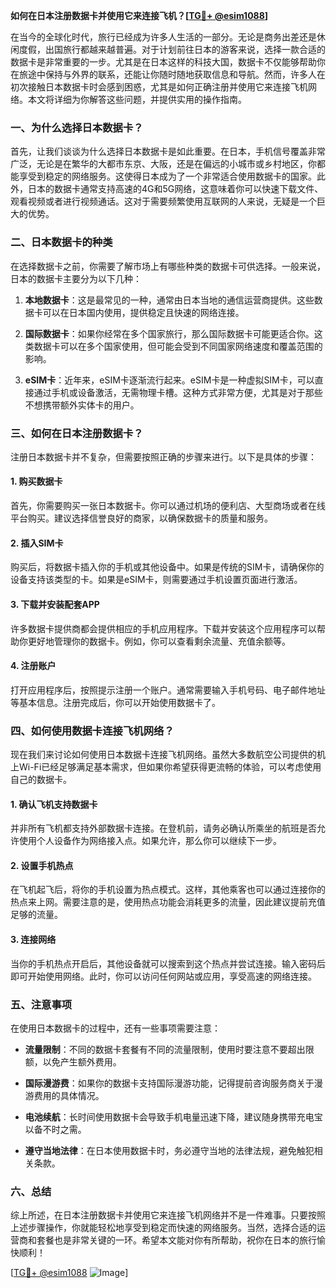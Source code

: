 **如何在日本注册数据卡并使用它来连接飞机？[[TG💪+ @esim1088](https://t.me/s/esim1088)]**

在当今的全球化时代，旅行已经成为许多人生活的一部分。无论是商务出差还是休闲度假，出国旅行都越来越普遍。对于计划前往日本的游客来说，选择一款合适的数据卡是非常重要的一步。尤其是在日本这样的科技大国，数据卡不仅能够帮助你在旅途中保持与外界的联系，还能让你随时随地获取信息和导航。然而，许多人在初次接触日本数据卡时会感到困惑，尤其是如何正确注册并使用它来连接飞机网络。本文将详细为你解答这些问题，并提供实用的操作指南。

### 一、为什么选择日本数据卡？

首先，让我们谈谈为什么选择日本数据卡是如此重要。在日本，手机信号覆盖非常广泛，无论是在繁华的大都市东京、大阪，还是在偏远的小城市或乡村地区，你都能享受到稳定的网络服务。这使得日本成为了一个非常适合使用数据卡的国家。此外，日本的数据卡通常支持高速的4G和5G网络，这意味着你可以快速下载文件、观看视频或者进行视频通话。这对于需要频繁使用互联网的人来说，无疑是一个巨大的优势。

### 二、日本数据卡的种类

在选择数据卡之前，你需要了解市场上有哪些种类的数据卡可供选择。一般来说，日本的数据卡主要分为以下几种：

1. **本地数据卡**：这是最常见的一种，通常由日本当地的通信运营商提供。这些数据卡可以在日本国内使用，提供稳定且快速的网络连接。
   
2. **国际数据卡**：如果你经常在多个国家旅行，那么国际数据卡可能更适合你。这类数据卡可以在多个国家使用，但可能会受到不同国家网络速度和覆盖范围的影响。

3. **eSIM卡**：近年来，eSIM卡逐渐流行起来。eSIM卡是一种虚拟SIM卡，可以直接通过手机或设备激活，无需物理卡槽。这种方式非常方便，尤其是对于那些不想携带额外实体卡的用户。

### 三、如何在日本注册数据卡？

注册日本数据卡并不复杂，但需要按照正确的步骤来进行。以下是具体的步骤：

#### 1. 购买数据卡

首先，你需要购买一张日本数据卡。你可以通过机场的便利店、大型商场或者在线平台购买。建议选择信誉良好的商家，以确保数据卡的质量和服务。

#### 2. 插入SIM卡

购买后，将数据卡插入你的手机或其他设备中。如果是传统的SIM卡，请确保你的设备支持该类型的卡。如果是eSIM卡，则需要通过手机设置页面进行激活。

#### 3. 下载并安装配套APP

许多数据卡提供商都会提供相应的手机应用程序。下载并安装这个应用程序可以帮助你更好地管理你的数据卡。例如，你可以查看剩余流量、充值余额等。

#### 4. 注册账户

打开应用程序后，按照提示注册一个账户。通常需要输入手机号码、电子邮件地址等基本信息。注册完成后，你可以开始使用数据卡了。

### 四、如何使用数据卡连接飞机网络？

现在我们来讨论如何使用日本数据卡连接飞机网络。虽然大多数航空公司提供的机上Wi-Fi已经足够满足基本需求，但如果你希望获得更流畅的体验，可以考虑使用自己的数据卡。

#### 1. 确认飞机支持数据卡

并非所有飞机都支持外部数据卡连接。在登机前，请务必确认所乘坐的航班是否允许使用个人设备作为网络接入点。如果允许，那么你可以继续下一步。

#### 2. 设置手机热点

在飞机起飞后，将你的手机设置为热点模式。这样，其他乘客也可以通过连接你的热点来上网。需要注意的是，使用热点功能会消耗更多的流量，因此建议提前充值足够的流量。

#### 3. 连接网络

当你的手机热点开启后，其他设备就可以搜索到这个热点并尝试连接。输入密码后即可开始使用网络。此时，你可以访问任何网站或应用，享受高速的网络连接。

### 五、注意事项

在使用日本数据卡的过程中，还有一些事项需要注意：

- **流量限制**：不同的数据卡套餐有不同的流量限制，使用时要注意不要超出限额，以免产生额外费用。
  
- **国际漫游费**：如果你的数据卡支持国际漫游功能，记得提前咨询服务商关于漫游费用的具体情况。

- **电池续航**：长时间使用数据卡会导致手机电量迅速下降，建议随身携带充电宝以备不时之需。

- **遵守当地法律**：在日本使用数据卡时，务必遵守当地的法律法规，避免触犯相关条款。

### 六、总结

综上所述，在日本注册数据卡并使用它来连接飞机网络并不是一件难事。只要按照上述步骤操作，你就能轻松地享受到稳定而快速的网络服务。当然，选择合适的运营商和套餐也是非常关键的一环。希望本文能对你有所帮助，祝你在日本的旅行愉快顺利！

[[TG💪+ @esim1088](https://t.me/s/esim1088) ![Image](https://i.postimg.cc/4NQfJmqS/Snipaste-2025-05-13-00-14-12.png)]